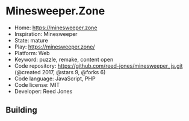 # Minesweeper.Zone

- Home: https://minesweeper.zone
- Inspiration: Minesweeper
- State: mature
- Play: https://minesweeper.zone/
- Platform: Web
- Keyword: puzzle, remake, content open
- Code repository: https://github.com/reed-jones/minesweeper_js.git (@created 2017, @stars 9, @forks 6)
- Code language: JavaScript, PHP
- Code license: MIT
- Developer: Reed Jones

## Building
